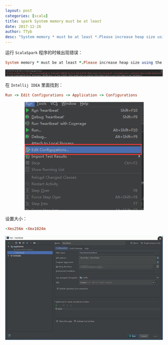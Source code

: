 ```yaml
---
layout: post
categories: [scala]
title: spark System memory must be at least
date: 2017-12-26
author: TTyb
desc: "System memory * must be at least *.Please increase heap size using the --driver--memory option or spark.driver.memory"
---
```


运行 `ScalaSpark` 程序的时候出现错误：

~~~ruby
System memory * must be at least *.Please increase heap size using the --driver--memory option or spark.driver.memory
~~~

<p style="text-align:center"><img src="/static/postimage/scala/systemmemory/20171226094546.png" class="img-responsive center-block"/></p>

在 `Intellij IDEA` 里面找到：

~~~ruby
Run -> Edit Configurations -> Application -> Configurations 
~~~

<p style="text-align:center"><img src="/static/postimage/scala/systemmemory/20171226095003.png" class="img-responsive center-block"/></p>

设置大小：

~~~ruby
-Xms256m -Xmx1024m
~~~

<p style="text-align:center"><img src="/static/postimage/scala/systemmemory/20171226095209.jpg" class="img-responsive center-block"/></p>